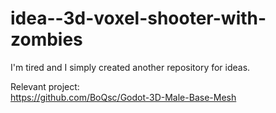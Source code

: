 # idea--3d-voxel-shooter-with-zombies
 
I'm tired and I simply created another repository for ideas.

Relevant project:   
https://github.com/BoQsc/Godot-3D-Male-Base-Mesh
